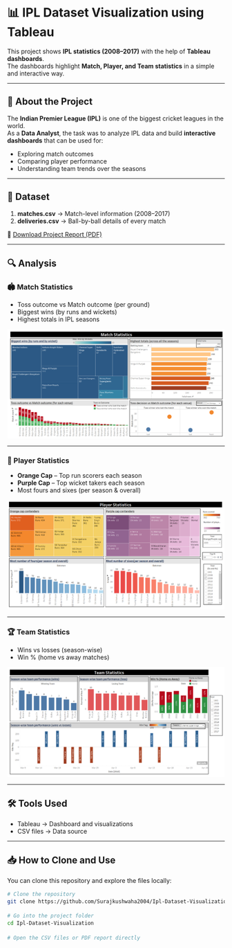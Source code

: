 # 📊 IPL Dataset Visualization using Tableau

This project shows **IPL statistics (2008–2017)** with the help of **Tableau dashboards**.  
The dashboards highlight **Match, Player, and Team statistics** in a simple and interactive way.

---

## 📌 About the Project
The **Indian Premier League (IPL)** is one of the biggest cricket leagues in the world.  
As a **Data Analyst**, the task was to analyze IPL data and build **interactive dashboards** that can be used for:
- Exploring match outcomes  
- Comparing player performance  
- Understanding team trends over the seasons  

---

## 📂 Dataset
1. **matches.csv** → Match-level information (2008–2017)  
2. **deliveries.csv** → Ball-by-ball details of every match  

📑 [Download Project Report (PDF)](https://github.com/Surajkushwaha2004/Ipl-Dataset-Visualization/blob/main/IPL%20Data%20Visualisation.pdf)

---

## 🔍 Analysis

### 🏟 Match Statistics
- Toss outcome vs Match outcome (per ground)  
- Biggest wins (by runs and wickets)  
- Highest totals in IPL seasons  

![Match Statistics](https://github.com/Surajkushwaha2004/Ipl-Dataset-Visualization/blob/main/Match%20Statistics.PNG?raw=true)

---

### 🏏 Player Statistics
- **Orange Cap** – Top run scorers each season  
- **Purple Cap** – Top wicket takers each season  
- Most fours and sixes (per season & overall)  

![Player Statistics](https://github.com/Surajkushwaha2004/Ipl-Dataset-Visualization/blob/main/Player%20Statistics.PNG?raw=true)

---

### 🏆 Team Statistics
- Wins vs losses (season-wise)  
- Win % (home vs away matches)  

![Team Statistics](https://github.com/Surajkushwaha2004/Ipl-Dataset-Visualization/blob/main/Team%20Statistics.PNG?raw=true)

---

## 🛠 Tools Used
- Tableau → Dashboard and visualizations  
- CSV files → Data source  

---

## 📥 How to Clone and Use
You can clone this repository and explore the files locally:

```bash
# Clone the repository
git clone https://github.com/Surajkushwaha2004/Ipl-Dataset-Visualization.git

# Go into the project folder
cd Ipl-Dataset-Visualization

# Open the CSV files or PDF report directly
